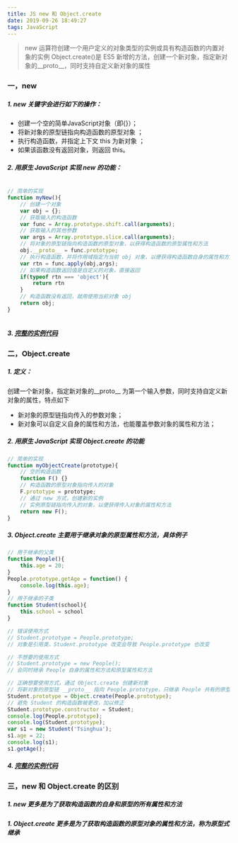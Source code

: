 ```yaml
---
title: JS new 和 Object.create
date: 2019-09-26 18:49:27
tags: JavaScript
---
```

> new 运算符创建一个用户定义的对象类型的实例或具有构造函数的内置对象的实例
> Object.create()是 ES5 新增的方法，创建一个新对象，指定新对象的__proto__，同时支持自定义新对象的属性

<!-- more -->

### 一，new
##### 1. new 关键字会进行如下的操作：
- 创建一个空的简单JavaScript对象（即{}）；
- 将新对象的原型链指向构造函数的原型对象 ；
- 执行构造函数，并指定上下文 this 为新对象 ；
- 如果该函数没有返回对象，则返回 this。

##### 2. 用原生 JavaScript 实现 new 的功能：
```javascript

// 简单的实现
function myNew(){
    // 创建一个对象
    var obj = {};
    // 获取输入的构造函数
    var func = Array.prototype.shift.call(arguments);
    // 获取输入的其他参数
    var args = Array.prototype.slice.call(arguments);
    // 将对象的原型链指向构造函数的原型对象，以获得构造函数的原型属性和方法
    obj.__proto__ = func.prototype;
    // 执行构造函数，并将作用域指定为当前 obj 对象，以便获得构造函数自身的属性和方法
    var rtn = func.apply(obj,args);
    // 如果构造函数返回值是自定义的对象，直接返回
    if(typeof rtn === 'object'){
        return rtn
    }
    // 构造函数没有返回，就用使用当前对象 obj
    return obj;
}
                
```

##### 3. [完整的实例代码](https://github.com/luckybirdme/blog/blob/master/example/js/my-new-func.html)

### 二，Object.create
##### 1. 定义：
创建一个新对象，指定新对象的__proto__ 为第一个输入参数，同时支持自定义新对象的属性，特点如下
- 新对象的原型链指向传入的参数对象；
- 新对象可以自定义自身的属性和方法，也能覆盖参数对象的属性和方法；

##### 2. 用原生 JavaScript 实现 Object.create 的功能
```javascript
// 简单的实现
function myObjectCreate(prototype){
    // 空的构造函数
    function F() {}
    // 构造函数的原型对象指向传入的对象
    F.prototype = prototype;
    // 通过 new 方式，创建新的实例
    // 实例原型链指向传入的对象，以便获得传入对象的属性和方法
    return new F();
}
```

##### 3. Object.create 主要用于继承对象的原型属性和方法，具体例子
```javascript
// 用于继承的父类
function People(){
    this.age = 20;
}
People.prototype.getAge = function() {
    console.log(this.age);
}
// 用于继承的子类
function Student(school){
    this.school = school
}

// 错误使用方式
// Student.prototype = People.prototype;
// 对象是引用类，Student.prototype 改变会导致 People.prototype 也改变

// 不想要的使用方式
// Student.prototype = new People();
// 会同时继承 People 自身的属性和方法和原型属性和方法

// 正确想要使用方式，通过 Object.create 创建新对象
// 将新对象的原型链 __proto__ 指向 People.prototype，只继承 People 共有的原型属性和方法
Student.prototype = Object.create(People.prototype);
// 避免 Student 的构造函数被更改，加以修正
Student.prototype.constructor = Student;
console.log(People.prototype);
console.log(Student.prototype);
var s1 = new Student('Tsinghua');
s1.age = 22;
console.log(s1);
s1.getAge();

```

##### 4. [完整的实例代码](https://github.com/luckybirdme/blog/blob/master/example/js/my-object-create-func.html)


### 三，new 和 Object.create 的区别
##### 1. new 更多是为了获取构造函数的自身和原型的所有属性和方法
##### 1. Object.create 更多是为了获取构造函数的原型对象的属性和方法，称为原型式继承

